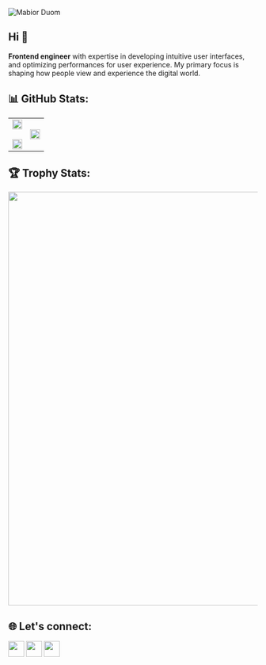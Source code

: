 <p align="left">
  <img src="https://komarev.com/ghpvc/?username=mde3&label=Profile%20views&color=0e75b6&style=flat" alt="Mabior Duom" /> 
</p> 

## Hi 👋
**Frontend engineer** with expertise in developing intuitive user interfaces, and optimizing performances for user experience. My primary focus is shaping how people view and experience the digital world.

## 📊 GitHub Stats:

<table align="center">
<tr border="none">
<td width="50%" align="center">
  <img src = "https://github-readme-stats-theta-eosin.vercel.app/api?username=mde3&show_icons=true&theme=tokyonight&count_private=true&hide_border=true"  height=100% width=100%>
  <br></br>
  <img src="https://github-readme-stats-theta-eosin.vercel.app/api/top-langs/?username=mde3&theme=tokyonight&count_private=true&langs_count=10&layout=compact&hide_border=true" height=100% width=100%>
</td>

<td width="50%" align="center">
  <img src = "https://github-readme-streak-stats.herokuapp.com?user=mde3&theme=transparent&date_format=%5BY.%5Dn.j&stroke=BD93F9&currStreakLabel=BD93F9&ring=BD93F9&sideLabels=BD93F9&currStreakNum=BD93F9&sideNums=BD93F9&border=BD93F9&fire=BD93F9&dates=BD93F9" height=100% width=100% >
  </td>
</tr>
</table>

## 🏆 Trophy Stats:

<img src = "https://github-profile-trophy-gamma.vercel.app/?username=mde3&column=-1&no-frame=true&theme=tokyonight&margin-w=8" width=835>

## 🌐 Let's connect:

<p align="left"> <a href="https://discord.com/users/mde3." target="_blank" rel="noreferrer"><img src="https://raw.githubusercontent.com/danielcranney/readme-generator/main/public/icons/socials/discord.svg" width="32" height="32" /></a> <a href="https://www.linkedin.com/in/mabior-duom" target="_blank" rel="noreferrer"><img src="https://raw.githubusercontent.com/danielcranney/readme-generator/main/public/icons/socials/linkedin.svg" width="32" height="32" /></a> <a href="https://twitter.com/mabiorduom" target="_blank" rel="noreferrer"> <img src="https://raw.githubusercontent.com/danielcranney/readme-generator/main/public/icons/socials/twitter.svg" width="32" height="32" /></a>
</p>
